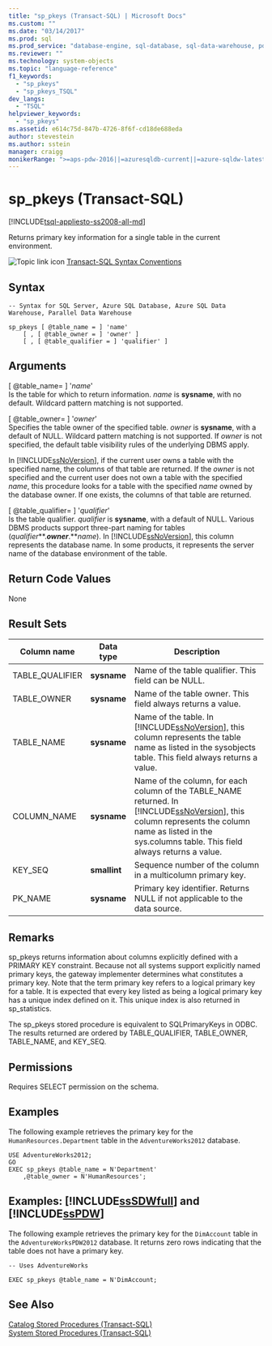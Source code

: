 ```yaml
---
title: "sp_pkeys (Transact-SQL) | Microsoft Docs"
ms.custom: ""
ms.date: "03/14/2017"
ms.prod: sql
ms.prod_service: "database-engine, sql-database, sql-data-warehouse, pdw"
ms.reviewer: ""
ms.technology: system-objects
ms.topic: "language-reference"
f1_keywords: 
  - "sp_pkeys"
  - "sp_pkeys_TSQL"
dev_langs: 
  - "TSQL"
helpviewer_keywords: 
  - "sp_pkeys"
ms.assetid: e614c75d-847b-4726-8f6f-cd18de688eda
author: stevestein
ms.author: sstein
manager: craigg
monikerRange: ">=aps-pdw-2016||=azuresqldb-current||=azure-sqldw-latest||>=sql-server-2016||=sqlallproducts-allversions||>=sql-server-linux-2017||=azuresqldb-mi-current"
---
```

# sp_pkeys (Transact-SQL)
[!INCLUDE[tsql-appliesto-ss2008-all-md](../../includes/tsql-appliesto-ss2008-all-md.md)]

  Returns primary key information for a single table in the current environment.  
  
 ![Topic link icon](../../database-engine/configure-windows/media/topic-link.gif "Topic link icon") [Transact-SQL Syntax Conventions](../../t-sql/language-elements/transact-sql-syntax-conventions-transact-sql.md)  
  
## Syntax  
  
```  
-- Syntax for SQL Server, Azure SQL Database, Azure SQL Data Warehouse, Parallel Data Warehouse  
  
sp_pkeys [ @table_name = ] 'name'       
    [ , [ @table_owner = ] 'owner' ]   
    [ , [ @table_qualifier = ] 'qualifier' ]  
```  
  
## Arguments  
 [ @table_name= ] '*name*'  
 Is the table for which to return information. *name* is **sysname**, with no default. Wildcard pattern matching is not supported.  
  
 [ @table_owner= ] '*owner*'  
 Specifies the table owner of the specified table. *owner* is **sysname**, with a default of NULL. Wildcard pattern matching is not supported. If *owner* is not specified, the default table visibility rules of the underlying DBMS apply.  
  
 In [!INCLUDE[ssNoVersion](../../includes/ssnoversion-md.md)], if the current user owns a table with the specified name, the columns of that table are returned. If the *owner* is not specified and the current user does not own a table with the specified *name*, this procedure looks for a table with the specified *name* owned by the database owner. If one exists, the columns of that table are returned.  
  
 [ @table_qualifier= ] '*qualifier*'  
 Is the table qualifier. *qualifier* is **sysname**, with a default of NULL. Various DBMS products support three-part naming for tables (*qualifier***.***owner***.***name*). In [!INCLUDE[ssNoVersion](../../includes/ssnoversion-md.md)], this column represents the database name. In some products, it represents the server name of the database environment of the table.  
  
## Return Code Values  
 None  
  
## Result Sets  
  
|Column name|Data type|Description|  
|-----------------|---------------|-----------------|  
|TABLE_QUALIFIER|**sysname**|Name of the table qualifier. This field can be NULL.|  
|TABLE_OWNER|**sysname**|Name of the table owner. This field always returns a value.|  
|TABLE_NAME|**sysname**|Name of the table. In [!INCLUDE[ssNoVersion](../../includes/ssnoversion-md.md)], this column represents the table name as listed in the sysobjects table. This field always returns a value.|  
|COLUMN_NAME|**sysname**|Name of the column, for each column of the TABLE_NAME returned. In [!INCLUDE[ssNoVersion](../../includes/ssnoversion-md.md)], this column represents the column name as listed in the sys.columns table. This field always returns a value.|  
|KEY_SEQ|**smallint**|Sequence number of the column in a multicolumn primary key.|  
|PK_NAME|**sysname**|Primary key identifier. Returns NULL if not applicable to the data source.|  
  
## Remarks  
 sp_pkeys returns information about columns explicitly defined with a PRIMARY KEY constraint. Because not all systems support explicitly named primary keys, the gateway implementer determines what constitutes a primary key. Note that the term primary key refers to a logical primary key for a table. It is expected that every key listed as being a logical primary key has a unique index defined on it. This unique index is also returned in sp_statistics.  
  
 The sp_pkeys stored procedure is equivalent to SQLPrimaryKeys in ODBC. The results returned are ordered by TABLE_QUALIFIER, TABLE_OWNER, TABLE_NAME, and KEY_SEQ.  
  
## Permissions  
 Requires SELECT permission on the schema.  
  
## Examples  
 The following example retrieves the primary key for the `HumanResources.Department` table in the `AdventureWorks2012` database.  
  
```  
USE AdventureWorks2012;  
GO  
EXEC sp_pkeys @table_name = N'Department'  
    ,@table_owner = N'HumanResources';  
```  
  
## Examples: [!INCLUDE[ssSDWfull](../../includes/sssdwfull-md.md)] and [!INCLUDE[ssPDW](../../includes/sspdw-md.md)]  
 The following example retrieves the primary key for the `DimAccount` table in the `AdventureWorksPDW2012` database. It returns zero rows indicating that the table does not have a primary key.  
  
```  
-- Uses AdventureWorks  
  
EXEC sp_pkeys @table_name = N'DimAccount;  
```  
  
## See Also  
 [Catalog Stored Procedures &#40;Transact-SQL&#41;](../../relational-databases/system-stored-procedures/catalog-stored-procedures-transact-sql.md)   
 [System Stored Procedures &#40;Transact-SQL&#41;](../../relational-databases/system-stored-procedures/system-stored-procedures-transact-sql.md)  
  
  

